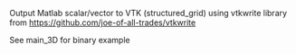 Output Matlab scalar/vector to VTK (structured_grid) using vtkwrite library from https://github.com/joe-of-all-trades/vtkwrite

See main_3D for binary example